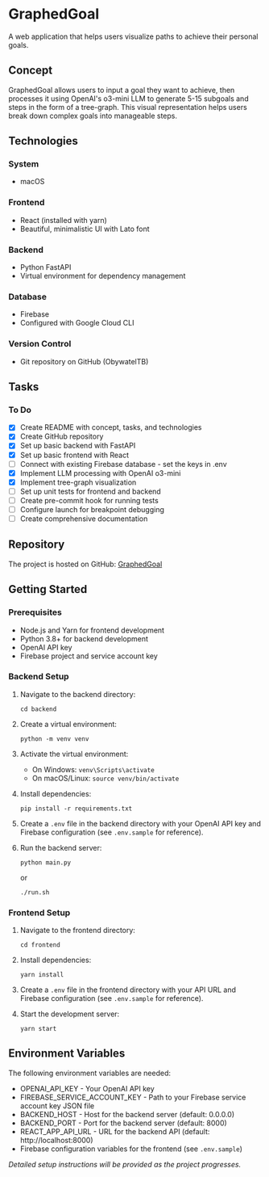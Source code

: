 # GraphedGoal

A web application that helps users visualize paths to achieve their personal goals.

## Concept

GraphedGoal allows users to input a goal they want to achieve, then processes it using OpenAI's o3-mini LLM to generate 5-15 subgoals and steps in the form of a tree-graph. This visual representation helps users break down complex goals into manageable steps.

## Technologies

### System
- macOS

### Frontend
- React (installed with yarn)
- Beautiful, minimalistic UI with Lato font

### Backend
- Python FastAPI
- Virtual environment for dependency management

### Database
- Firebase
- Configured with Google Cloud CLI

### Version Control
- Git repository on GitHub (ObywatelTB)

## Tasks

### To Do
- [x] Create README with concept, tasks, and technologies
- [x] Create GitHub repository
- [x] Set up basic backend with FastAPI
- [x] Set up basic frontend with React
- [ ] Connect with existing Firebase database - set the keys in .env
- [x] Implement LLM processing with OpenAI o3-mini
- [x] Implement tree-graph visualization
- [ ] Set up unit tests for frontend and backend
- [ ] Create pre-commit hook for running tests
- [ ] Configure launch for breakpoint debugging
- [ ] Create comprehensive documentation

## Repository
The project is hosted on GitHub: [GraphedGoal](https://github.com/ObywatelTB/GraphedGoal)

## Getting Started

### Prerequisites
- Node.js and Yarn for frontend development
- Python 3.8+ for backend development
- OpenAI API key
- Firebase project and service account key

### Backend Setup
1. Navigate to the backend directory:
   ```
   cd backend
   ```

2. Create a virtual environment:
   ```
   python -m venv venv
   ```

3. Activate the virtual environment:
   - On Windows: `venv\Scripts\activate`
   - On macOS/Linux: `source venv/bin/activate`

4. Install dependencies:
   ```
   pip install -r requirements.txt
   ```

5. Create a `.env` file in the backend directory with your OpenAI API key and Firebase configuration (see `.env.sample` for reference).

6. Run the backend server:
   ```
   python main.py
   ```
   or
   ```
   ./run.sh
   ```

### Frontend Setup
1. Navigate to the frontend directory:
   ```
   cd frontend
   ```

2. Install dependencies:
   ```
   yarn install
   ```

3. Create a `.env` file in the frontend directory with your API URL and Firebase configuration (see `.env.sample` for reference).

4. Start the development server:
   ```
   yarn start
   ```

## Environment Variables

The following environment variables are needed:
- OPENAI_API_KEY - Your OpenAI API key
- FIREBASE_SERVICE_ACCOUNT_KEY - Path to your Firebase service account key JSON file
- BACKEND_HOST - Host for the backend server (default: 0.0.0.0)
- BACKEND_PORT - Port for the backend server (default: 8000)
- REACT_APP_API_URL - URL for the backend API (default: http://localhost:8000)
- Firebase configuration variables for the frontend (see `.env.sample`)

*Detailed setup instructions will be provided as the project progresses.* 
